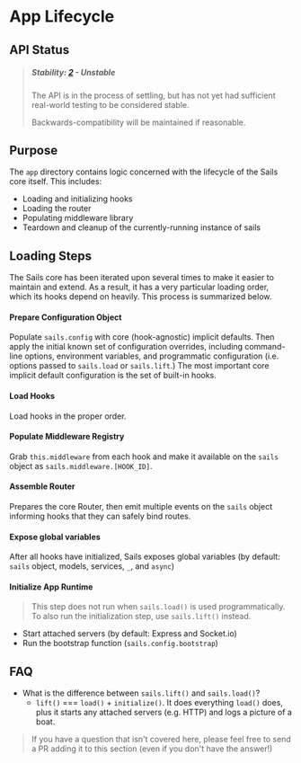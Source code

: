 # App Lifecycle


## API Status

> ##### Stability: [2](http://nodejs.org/api/documentation.html#documentation_stability_index) - Unstable
>
> The API is in the process of settling, but has not yet had sufficient real-world testing to be considered stable.
>
> Backwards-compatibility will be maintained if reasonable.


## Purpose

The `app` directory contains logic concerned with the lifecycle of the Sails core itself.  This includes:

+ Loading and initializing hooks
+ Loading the router
+ Populating middleware library
+ Teardown and cleanup of the currently-running instance of sails


## Loading Steps

The Sails core has been iterated upon several times to make it easier to maintain and extend.
As a result, it has a very particular loading order, which its hooks depend on heavily.
This process is summarized below.

#### Prepare Configuration Object

Populate `sails.config` with core (hook-agnostic) implicit defaults. Then apply the initial known set of configuration overrides, including command-line options, environment variables, and programmatic configuration (i.e. options passed to `sails.load` or `sails.lift`.)
The most important core implicit default configuration is the set of built-in hooks.

#### Load Hooks

Load hooks in the proper order.

#### Populate Middleware Registry

Grab `this.middleware` from each hook and make it available on the `sails` object as `sails.middleware.[HOOK_ID]`.

#### Assemble Router

Prepares the core Router, then emit multiple events on the `sails` object informing hooks that they can safely bind routes.

#### Expose global variables
After all hooks have initialized, Sails exposes global variables
(by default: `sails` object, models, services, `_`, and `async`)

#### Initialize App Runtime

> This step does not run when `sails.load()` is used programmatically.
> To also run the initialization step, use `sails.lift()` instead.

+ Start attached servers (by default: Express and Socket.io)
+ Run the bootstrap function (`sails.config.bootstrap`)



## FAQ


+ What is the difference between `sails.lift()` and `sails.load()`?
  + `lift()` === `load()` + `initialize()`.  It does everything `load()` does, plus it starts any attached servers (e.g. HTTP) and logs a picture of a boat.

> If you have a question that isn't covered here, please feel free to send a PR adding it to this section (even if you don't have the answer!)


